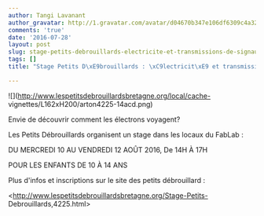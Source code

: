 ```yaml
---
author: Tangi Lavanant
author_gravatar: http://1.gravatar.com/avatar/d04670b347e106df6309c4a3235f00b9?s=96&d=mm&r=g
comments: 'true'
date: '2016-07-28'
layout: post
slug: stage-petits-debrouillards-electricite-et-transmissions-de-signaux
tags: []
title: "Stage Petits D\xE9brouillards : \xC9lectricit\xE9 et transmissions de signaux"

---
```

![](http://www.lespetitsdebrouillardsbretagne.org/local/cache-
vignettes/L162xH200/arton4225-14acd.png)

Envie de découvrir comment les électrons voyagent?

Les Petits Débrouillards organisent un stage dans les locaux du FabLab :

DU MERCREDI 10 AU VENDREDI 12 AOÛT 2016, De 14H À 17H

POUR LES ENFANTS DE 10 À 14 ANS

Plus d'infos et inscriptions sur le site des petits débrouillard :

<http://www.lespetitsdebrouillardsbretagne.org/Stage-Petits-
Debrouillards,4225.html>





